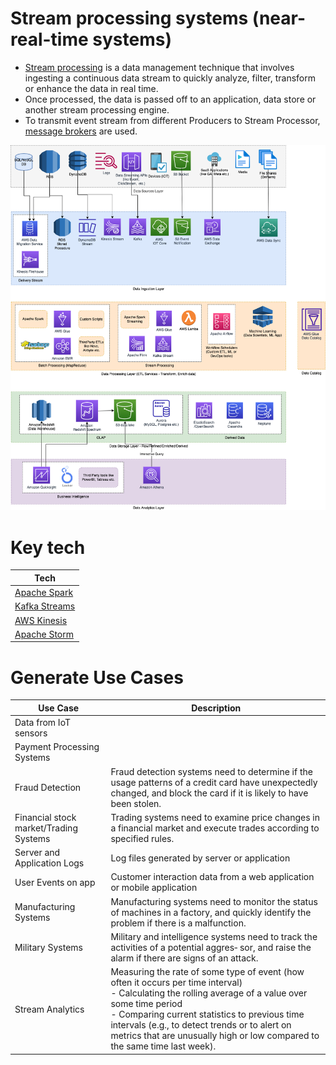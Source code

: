 # Stream processing systems (near-real-time systems)
- [Stream processing](https://www.techtarget.com/searchdatamanagement/definition/stream-processing) is a data management technique that involves ingesting a continuous data stream to quickly analyze, filter, transform or enhance the data in real time.
- Once processed, the data is passed off to an application, data store or another stream processing engine.
- To transmit event stream from different Producers to Stream Processor, [message brokers](../../../4_MessageBrokers/Readme.md) are used.

![](../../../../3_HLDDesignProblemsUC/AWS_ModernDataArchitecture/AWS-Data-Architecture-ETL-OLTP-OLAP-DataLake.png)

# Key tech

| Tech                                                                                                                 |
|----------------------------------------------------------------------------------------------------------------------|
| [Apache Spark](../ApacheSpark.md)                                                                                       |
| [Kafka Streams](KafkaStreamsAPI.md)                                                                                  |
| [AWS Kinesis](../../../../2_AWSComponents/5_MessageBrokerServices/AmazonKinesis/Readme.md) |
| [Apache Storm](ApacheStorm.md)                                                                                       |

# Generate Use Cases

| Use Case                               | Description                                                                                                                                                                                                                                                                                                                             |
|----------------------------------------|-----------------------------------------------------------------------------------------------------------------------------------------------------------------------------------------------------------------------------------------------------------------------------------------------------------------------------------------|
| Data from IoT sensors                  |                                                                                                                                                                                                                                                                                                                                         |
| Payment Processing Systems             |                                                                                                                                                                                                                                                                                                                                         |
| Fraud Detection                        | Fraud detection systems need to determine if the usage patterns of a credit card have unexpectedly changed, and block the card if it is likely to have been stolen.                                                                                                                                                                     |
| Financial stock market/Trading Systems | Trading systems need to examine price changes in a financial market and execute trades according to specified rules.                                                                                                                                                                                                                    |
| Server and Application Logs            | Log files generated by server or application                                                                                                                                                                                                                                                                                            |
| User Events on app                     | Customer interaction data from a web application or mobile application                                                                                                                                                                                                                                                                  |
| Manufacturing Systems                  | Manufacturing systems need to monitor the status of machines in a factory, and quickly identify the problem if there is a malfunction.                                                                                                                                                                                                  |
| Military Systems                       | Military and intelligence systems need to track the activities of a potential aggres‐ sor, and raise the alarm if there are signs of an attack.                                                                                                                                                                                         |
| Stream Analytics                       | Measuring the rate of some type of event (how often it occurs per time interval)<br/>- Calculating the rolling average of a value over some time period<br/>- Comparing current statistics to previous time intervals (e.g., to detect trends or to alert on metrics that are unusually high or low compared to the same time last week). |